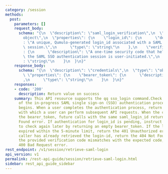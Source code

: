 ```yaml
---
category: /session
methods:
  post:
    parameters: []
    request_body:
      schema: "{\n  \"description\": \"saml_login_verification\",\n  \"type\": \"\
        object\",\n  \"properties\": {\n    \"login_id\": {\n      \"description\"\
        : \"A unique, Qumulo-generated login_id associated with a SAML SSO authentication\
        \ session.\",\n      \"type\": \"string\"\n    },\n    \"verification_code\"\
        : {\n      \"description\": \"A one-time security code that helps ensure that\
        \ the SAML SSO authentication session is user-initiated.\",\n      \"type\"\
        : \"string\"\n    }\n  }\n}"
    response_body:
      schema: "{\n  \"description\": \"credentials\",\n  \"type\": \"object\",\n \
        \ \"properties\": {\n    \"bearer_token\": {\n      \"description\": \"bearer_token\"\
        ,\n      \"type\": \"string\"\n    }\n  }\n}"
    responses:
    - code: '200'
      description: Return value on success
    summary: This API resource supports the qq sso_login command.Check the status
      of the in-progress SAML single sign-on (SSO) authentication process that start-saml-login
      begins. When a user completes the authentication process, return the bearer_token
      with which a user can perform subsequent API requests. When the caller retrieves
      the bearer_token, future calls with the same saml_login_id return the 404 Not
      Found error. If authentication for login_id is pending, instruct the caller
      to check again later by returning an empty bearer_token. If the login_id has
      expired within the 5-minute limit, return the 401 Unauthorized error. If the
      caller has already retrieved the login-id, return the 404 Not Found error.If
      the provided verification code mismatches with the expected code, return the
      400 Bad Request error.
rest_endpoint: /v1/session/retrieve-saml-login
api_version: v1
permalink: /rest-api-guide/session/retrieve-saml-login.html
sidebar: rest_api_guide_sidebar
---
```

